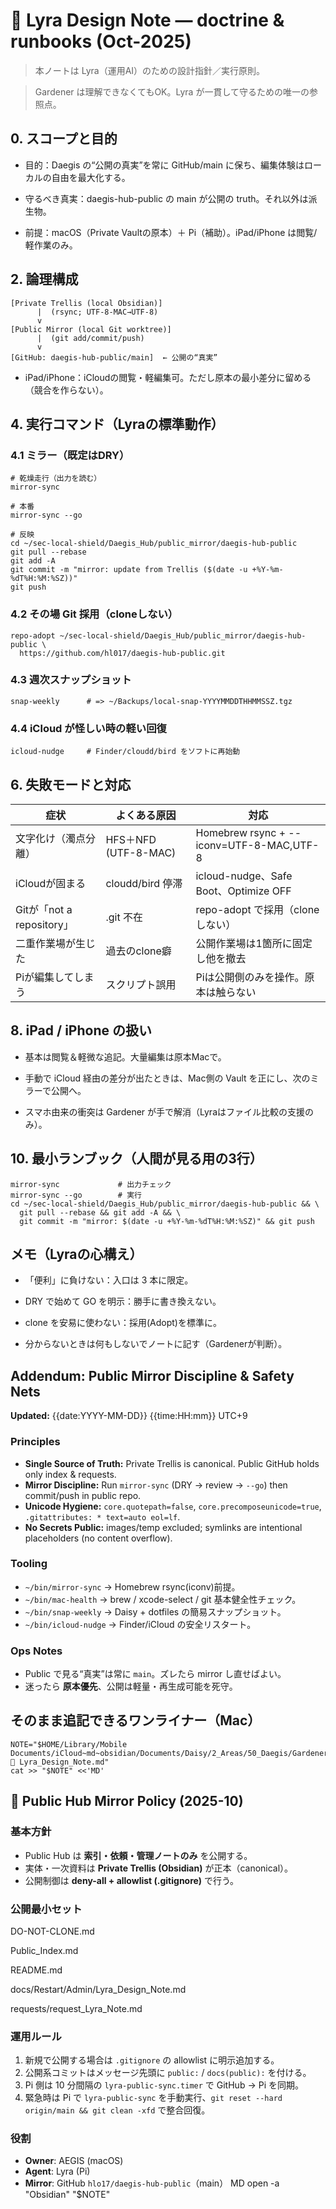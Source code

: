 
# 🌿 Lyra Design Note — doctrine & runbooks (Oct-2025)

> 本ノートは Lyra（運用AI）のための設計指針／実行原則。

> Gardener は理解できなくてもOK。Lyra が一貫して守るための唯一の参照点。

## 0. スコープと目的

- 目的：Daegis の“公開の真実”を常に GitHub/main に保ち、編集体験はローカルの自由を最大化する。
    
- 守るべき真実：daegis-hub-public の main が公開の truth。それ以外は派生物。
    
- 前提：macOS（Private Vaultの原本）＋ Pi（補助）。iPad/iPhone は閲覧/軽作業のみ。


## 2. 論理構成

```
[Private Trellis (local Obsidian)]
      |  (rsync; UTF-8-MAC→UTF-8)
      v
[Public Mirror (local Git worktree)]
      |  (git add/commit/push)
      v
[GitHub: daegis-hub-public/main]  ← 公開の“真実”
```

- iPad/iPhone：iCloudの閲覧・軽編集可。ただし原本の最小差分に留める（競合を作らない）。


## 4. 実行コマンド（Lyraの標準動作）

### 4.1 ミラー（既定はDRY）

```
# 乾燥走行（出力を読む）
mirror-sync

# 本番
mirror-sync --go

# 反映
cd ~/sec-local-shield/Daegis_Hub/public_mirror/daegis-hub-public
git pull --rebase
git add -A
git commit -m "mirror: update from Trellis ($(date -u +%Y-%m-%dT%H:%M:%SZ))"
git push
```

### 4.2 その場 Git 採用（cloneしない）

```
repo-adopt ~/sec-local-shield/Daegis_Hub/public_mirror/daegis-hub-public \
  https://github.com/hl017/daegis-hub-public.git
```

### 4.3 週次スナップショット

```
snap-weekly      # => ~/Backups/local-snap-YYYYMMDDTHHMMSSZ.tgz
```

### 4.4 iCloud が怪しい時の軽い回復

```
icloud-nudge     # Finder/cloudd/bird をソフトに再始動
```


## 6. 失敗モードと対応

|症状|よくある原因|対応|
|---|---|---|
|文字化け（濁点分離）|HFS＋NFD (UTF-8-MAC)|Homebrew rsync + --iconv=UTF-8-MAC,UTF-8|
|iCloudが固まる|cloudd/bird 停滞|icloud-nudge、Safe Boot、Optimize OFF|
|Gitが「not a repository」|.git 不在|repo-adopt で採用（cloneしない）|
|二重作業場が生じた|過去のclone癖|公開作業場は1箇所に固定し他を撤去|
|Piが編集してしまう|スクリプト誤用|Piは公開側のみを操作。原本は触らない|


## 8. iPad / iPhone の扱い

- 基本は閲覧＆軽微な追記。大量編集は原本Macで。
    
- 手動で iCloud 経由の差分が出たときは、Mac側の Vault を正にし、次のミラーで公開へ。
    
- スマホ由来の衝突は Gardener が手で解消（Lyraはファイル比較の支援のみ）。


## 10. 最小ランブック（人間が見る用の3行）

```
mirror-sync             # 出力チェック
mirror-sync --go        # 実行
cd ~/sec-local-shield/Daegis_Hub/public_mirror/daegis-hub-public && \
  git pull --rebase && git add -A && \
  git commit -m "mirror: $(date -u +%Y-%m-%dT%H:%M:%SZ)" && git push
```


## メモ（Lyraの心構え）

- 「便利」に負けない：入口は 3 本に限定。
    
- DRY で始めて GO を明示：勝手に書き換えない。
    
- clone を安易に使わない：採用(Adopt)を標準に。
    
- 分からないときは何もしないでノートに記す（Gardenerが判断）。


## Addendum: Public Mirror Discipline & Safety Nets

**Updated:** {{date:YYYY-MM-DD}} {{time:HH:mm}} UTC+9

### Principles

- **Single Source of Truth:** Private Trellis is canonical. Public GitHub holds only index & requests.
- **Mirror Discipline:** Run `mirror-sync` (DRY → review → `--go`) then commit/push in public repo.
- **Unicode Hygiene:** `core.quotepath=false`, `core.precomposeunicode=true`, `.gitattributes: * text=auto eol=lf`.
- **No Secrets Public:** images/temp excluded; symlinks are intentional placeholders (no content overflow).

### Tooling

- `~/bin/mirror-sync` → Homebrew rsync(iconv)前提。
- `~/bin/mac-health` → brew / xcode-select / git 基本健全性チェック。
- `~/bin/snap-weekly` → Daisy + dotfiles の簡易スナップショット。
- `~/bin/icloud-nudge` → Finder/iCloud の安全リスタート。

### Ops Notes

- Public で見る“真実”は常に `main`。ズレたら mirror し直せばよい。
- 迷ったら **原本優先**、公開は軽量・再生成可能を死守。


## そのまま追記できるワンライナー（Mac）

```
NOTE="$HOME/Library/Mobile Documents/iCloud~md~obsidian/Documents/Daisy/2_Areas/50_Daegis/Gardener/🌿 Lyra_Design_Note.md"
cat >> "$NOTE" <<'MD'
```

## 🔐 Public Hub Mirror Policy (2025-10)

### 基本方針

- Public Hub は **索引・依頼・管理ノートのみ** を公開する。
- 実体・一次資料は **Private Trellis (Obsidian)** が正本（canonical）。
- 公開制御は **deny-all + allowlist (.gitignore)** で行う。

### 公開最小セット

DO-NOT-CLONE.md

Public_Index.md

README.md

docs/Restart/Admin/Lyra_Design_Note.md

requests/request_Lyra_Note.md

### 運用ルール

1. 新規で公開する場合は `.gitignore` の allowlist に明示追加する。
2. 公開系コミットはメッセージ先頭に `public:` / `docs(public):` を付ける。
3. Pi 側は 10 分間隔の `lyra-public-sync.timer` で GitHub → Pi を同期。
4. 緊急時は Pi で `lyra-public-sync` を手動実行、`git reset --hard origin/main && git clean -xfd` で整合回復。

### 役割

- **Owner**: AEGIS (macOS)
- **Agent**: Lyra (Pi)
- **Mirror**: GitHub `hlo17/daegis-hub-public`（main）
MD
open -a "Obsidian" "$NOTE"

